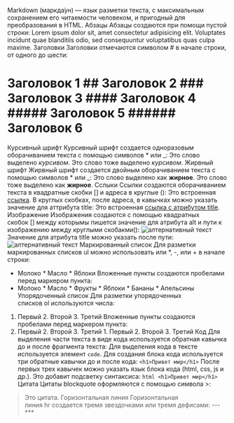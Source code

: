 Markdown (маркда́ун) — язык разметки текста, с максимальным сохранением его читаемости человеком, и пригодный для преобразования в HTML.
Абзацы
Абзацы создаются при помощи пустой строки:
Lorem ipsum dolor sit, amet consectetur adipisicing elit. Voluptates incidunt quae blanditiis odio, sed consequuntur voluptatibus quas culpa maxime.
Заголовки
Заголовки отмечаются символом # в начале строки, от одного до шести:
# Заголовок 1 ## Заголовок 2 ### Заголовок 3 #### Заголовок 4 ##### Заголовок 5 ###### Заголовок 6
Курсивный шрифт
Курсивный шрифт создается одноразовым оборачиванием текста с помощью символов * или _:
Это слово выделено *курсивом*. Это слово тоже выделено _курсивом_.
Жирвный шрифт
Жирвный шрифт создается двойным оборачиванием текста с помощью символов * или _:
Это слово выделено как **жирное**. Это слово тоже выделено как __жирное__.
Сслыки
Ссылки создаются оборачиванием текста в квадратные скобки [] и адреса в круглые ():
Это встроенная [ссылка](http://example.com/link).
В круглых скобках, после адреса, в кавычках можно указать значение для аттрибута title:
Это встроенная [ссылка с атрибутом title](http://example.com/link "Я ссылка").
Изображение
Изображения создаются с помощью квадратных скобок [] между которымы пишется значение для атрибута alt и пути к изображению между круглыми скобакми():
![алтернативный текст](/path/to/img.jpg)
Значение для атрибута title можно указать после пути:
![алтернативный текст](/path/to/img.jpg "Title")
Маркированный список
Для разметки маркированных списков ul можно использовать или *, -, или + в начале строки:
* Молоко * Масло * Яблоки
Вложенные пункты создаются пробелами перед маркером пункта:
* Молоко * Масло * Фрукты * Яблоки * Бананы * Апельсины
Упорядоченный список
Для разметки упорядоченных списков ol используются числа:
1. Первый 2. Второй 3. Третий
Вложенные пункты создаются пробелами перед маркером пункта:
1. Первый 2. Второй 3. Третий 1. Первый 2. Второй 3. Третий
Код
Для выделения части текста в виде кода используется обратная кавычка до и после фрагмента текста:
Для выделения кода в тексте используется элемент `code`.
Для создания блока кода используется три обратные кавычки до и после кода:
``` <h1>Привет мир</h1> ```
После первых трех кавычек можно указать язык блока кода (html, css, js и др.). Это добавит подсветку синтаксиса:
```html <h1>Привет мир</h1> ```
Цитата
Цитаты blockquote оформляются с помощью символа >:
> Это цитата.
Горизонтальная линия
Горизонтальная линия hr создается тремя звездочками или тремя дефисами:
--- ***